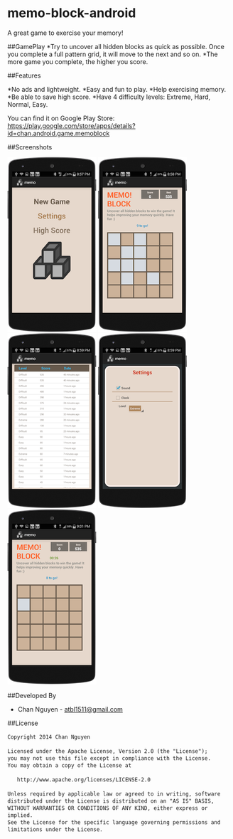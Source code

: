 memo-block-android
============

A great game to exercise your memory!

##GamePlay
*Try to uncover all hidden blocks as quick as possible. Once you complete a full pattern grid, it will move to the next and so on.
*The more game you complete, the higher you score.

##Features

*No ads and lightweight.
*Easy and fun to play.
*Help exercising memory.
*Be able to save high score.
*Have 4 difficulty levels: Extreme, Hard, Normal, Easy.

You can find it on Google Play Store:
https://play.google.com/store/apps/details?id=chan.android.game.memoblock

##Screenshots

<img src="https://raw.githubusercontent.com/channguyen/memo-block-android/master/playstore/one.png">
<img src="https://raw.githubusercontent.com/channguyen/memo-block-android/master/playstore/two.png">
<img src="https://raw.githubusercontent.com/channguyen/memo-block-android/master/playstore/three.png">
<img src="https://raw.githubusercontent.com/channguyen/memo-block-android/master/playstore/four.png">
<img src="https://raw.githubusercontent.com/channguyen/memo-block-android/master/playstore/five.png">


##Developed By

* Chan Nguyen - <atbl1511@gmail.com>



##License


    Copyright 2014 Chan Nguyen

    Licensed under the Apache License, Version 2.0 (the "License");
    you may not use this file except in compliance with the License.
    You may obtain a copy of the License at

       http://www.apache.org/licenses/LICENSE-2.0

    Unless required by applicable law or agreed to in writing, software
    distributed under the License is distributed on an "AS IS" BASIS,
    WITHOUT WARRANTIES OR CONDITIONS OF ANY KIND, either express or implied.
    See the License for the specific language governing permissions and
    limitations under the License.
